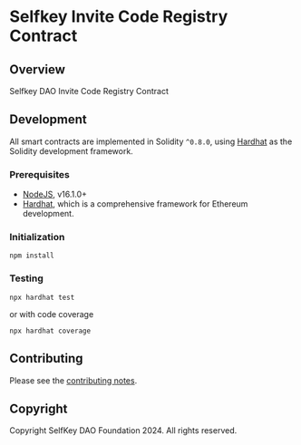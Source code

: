 # Selfkey Invite Code Registry Contract

## Overview
Selfkey DAO Invite Code Registry Contract

## Development

All smart contracts are implemented in Solidity `^0.8.0`, using [Hardhat](https://hardhat.org/) as the Solidity development framework.

### Prerequisites

* [NodeJS](htps://nodejs.org), v16.1.0+
* [Hardhat](https://hardhat.org/), which is a comprehensive framework for Ethereum development.

### Initialization

    npm install

### Testing

    npx hardhat test

or with code coverage

    npx hardhat coverage

## Contributing
Please see the [contributing notes](CONTRIBUTING.md).

## Copyright
Copyright SelfKey DAO Foundation 2024. All rights reserved.
